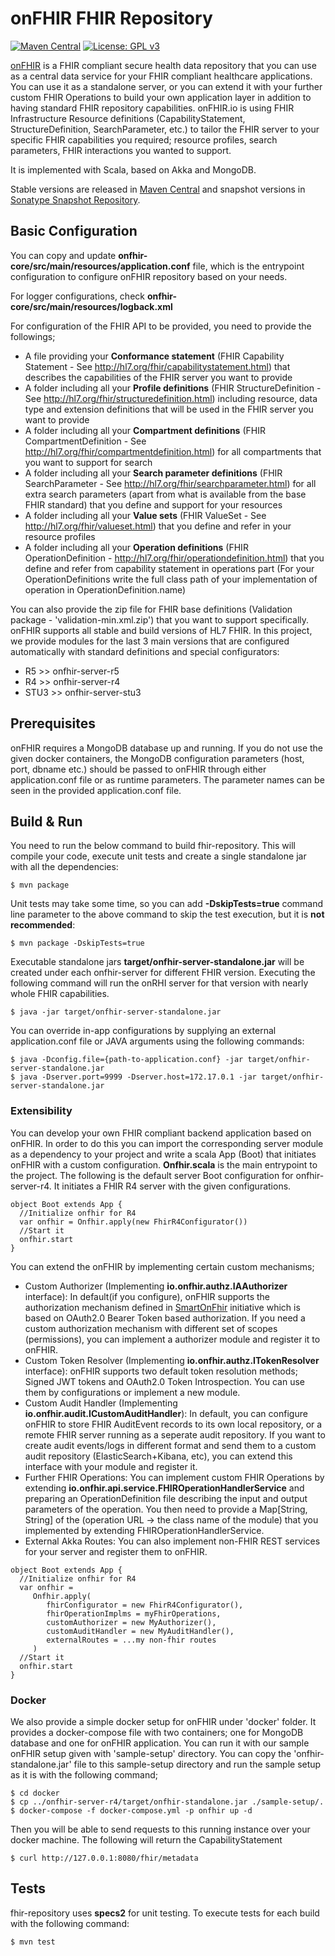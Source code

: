 # onFHIR FHIR Repository

[![Maven Central](https://maven-badges.herokuapp.com/maven-central/io.onfhir/onfhir-core/badge.svg)](https://search.maven.org/search?q=io.onfhir)
[![License: GPL v3](https://img.shields.io/badge/License-GPLv3-blue.svg)](https://www.gnu.org/licenses/gpl-3.0)

[onFHIR](http://onfhir.io) is a FHIR compliant secure health data repository that you can use as a central data service for your FHIR compliant healthcare applications. 
You can use it as a standalone server, or you can extend it with your further custom FHIR Operations to build your own application layer in addition to having standard FHIR repository capabilities. 
onFHIR.io is using FHIR Infrastructure Resource definitions (CapabilityStatement, StructureDefinition, SearchParameter, etc.) to tailor 
the FHIR server to your specific FHIR capabilities you required; resource profiles, search parameters, FHIR interactions you wanted to support.     

It is implemented with Scala, based on Akka and MongoDB.

Stable versions are released in [Maven Central](https://search.maven.org/search?q=io.onfhir) and snapshot versions in [Sonatype Snapshot Repository](https://oss.sonatype.org/content/repositories/snapshots/io/onfhir/).

## Basic Configuration
You can copy and update **onfhir-core/src/main/resources/application.conf** file, which is the entrypoint configuration to configure onFHIR repository based on your needs.

For logger configurations, check **onfhir-core/src/main/resources/logback.xml**

For configuration of the FHIR API to be provided, you need to provide the followings;
* A file providing your **Conformance statement** (FHIR Capability Statement - See http://hl7.org/fhir/capabilitystatement.html) that describes the capabilities of the FHIR server you want to provide
* A folder including all your **Profile definitions** (FHIR StructureDefinition - See http://hl7.org/fhir/structuredefinition.html) including resource, data type and extension definitions that will be used in the FHIR server you want to provide
* A folder including all your **Compartment definitions** (FHIR CompartmentDefinition - See http://hl7.org/fhir/compartmentdefinition.html) for all compartments that you want to support for search
* A folder including all your **Search parameter definitions** (FHIR SearchParameter - See http://hl7.org/fhir/searchparameter.html) for all extra search parameters (apart from what is available from the base FHIR standard) that you define and support for your resources
* A folder including all your **Value sets** (FHIR ValueSet - See http://hl7.org/fhir/valueset.html) that you define and refer in your resource profiles
* A folder including all your **Operation definitions** (FHIR OperationDefinition - http://hl7.org/fhir/operationdefinition.html) that you define and refer from capability statement in operations part (For your OperationDefinitions write the full class path of your implementation of operation in OperationDefinition.name)

You can also provide the zip file for FHIR base definitions (Validation package - 'validation-min.xml.zip') that you want to support specifically. 
onFHIR supports all stable and build versions of HL7 FHIR. In this project, we provide modules for the last 3 main versions that are configured automatically with standard definitions and special configurators: 
* R5    >> onfhir-server-r5
* R4    >> onfhir-server-r4
* STU3  >> onfhir-server-stu3

## Prerequisites
onFHIR requires a MongoDB database up and running. If you do not use the given docker containers, the MongoDB configuration parameters (host, port, dbname etc.)
should be passed to onFHIR through either application.conf file or as runtime parameters. The parameter names can be seen in the provided application.conf file.

## Build & Run

You need to run the below command to build fhir-repository. This will compile 
your code, execute unit tests and create a single standalone jar with all the dependencies:
```
$ mvn package
```

Unit tests may take some time, so you can add **-DskipTests=true** command line parameter 
to the above command to skip the test execution, but it is **not recommended**:
```
$ mvn package -DskipTests=true
```

Executable standalone jars **target/onfhir-server-standalone.jar** will be created under each onfhir-server for 
different FHIR version. Executing the following command will run the onRHI server for that version with nearly whole FHIR 
capabilities.
```
$ java -jar target/onfhir-server-standalone.jar
```

You can override in-app configurations by supplying an external application.conf file or JAVA arguments
using the following commands:
```
$ java -Dconfig.file={path-to-application.conf} -jar target/onfhir-server-standalone.jar
$ java -Dserver.port=9999 -Dserver.host=172.17.0.1 -jar target/onfhir-server-standalone.jar
```

### Extensibility
You can develop your own FHIR compliant backend application based on onFHIR. In order to do this you can import the 
corresponding server module as a dependency to your project and write a scala App (Boot) that initiates onFHIR with a 
custom configuration. **Onfhir.scala** is the main entrypoint to the project. The following is the default server Boot 
configuration for onfhir-server-r4. It initiates a FHIR R4 server with the given configurations. 
```
object Boot extends App {
  //Initialize onfhir for R4
  var onfhir = Onfhir.apply(new FhirR4Configurator())
  //Start it
  onfhir.start
}
```
You can extend the onFHIR by implementing certain custom mechanisms; 
* Custom Authorizer (Implementing **io.onfhir.authz.IAAuthorizer** interface): In default(if you configure), onFHIR 
supports the authorization mechanism defined in [SmartOnFhir](https://docs.smarthealthit.org/authorization/) initiative 
which is based on OAuth2.0 Bearer Token based authorization. If you need a custom authorization mechanism with different set of 
scopes (permissions), you can implement a authorizer module and register it to onFHIR. 
* Custom Token Resolver (Implementing **io.onfhir.authz.ITokenResolver** interface): onFHIR supports two default token 
resolution methods; Signed JWT tokens and OAuth2.0 Token Introspection. You can use them by configurations or implement a new module. 
* Custom Audit Handler (Implementing **io.onfhir.audit.ICustomAuditHandler**): In default, you can configure onFHIR 
to store FHIR AuditEvent records to its own local repository, or a remote FHIR server running as a seperate audit repository. 
If you want to create audit events/logs in different format and send them to a custom audit repository (ElasticSearch+Kibana, etc),
you can extend this interface with your module and register it.
* Further FHIR Operations: You can implement custom FHIR Operations by extending **io.onfhir.api.service.FHIROperationHandlerService** and 
preparing an OperationDefinition file describing the input and output parameters of the operation. You then need to provide a Map[String, String]
of the (operation URL -> the class name of the module) that you implemented by extending FHIROperationHandlerService.  
* External Akka Routes: You can also implement non-FHIR REST services for your server and register them to onFHIR. 

```
object Boot extends App {
  //Initialize onfhir for R4
  var onfhir = 
     Onfhir.apply(
        fhirConfigurator = new FhirR4Configurator(),
        fhirOperationImplms = myFhirOperations,
        customAuthorizer = new MyAuthorizer(),
        customAuditHandler = new MyAuditHandler(),
        externalRoutes = ...my non-fhir routes 
     )
  //Start it
  onfhir.start
}
```
      
### Docker
We also provide a simple docker setup for onFHIR under 'docker' folder. It provides a docker-compose file with 
two containers; one for MongoDB database and one for onFHIR application. You can run it with our sample onFHIR setup given with 'sample-setup' directory.
You can copy the 'onfhir-standalone.jar' file to this sample-setup directory and run the sample setup as it is with the following command;  

```
$ cd docker
$ cp ../onfhir-server-r4/target/onfhir-standalone.jar ./sample-setup/.
$ docker-compose -f docker-compose.yml -p onfhir up -d
```

Then you will be able to send requests to this running instance over your docker machine. The following will return the CapabilityStatement
```
$ curl http://127.0.0.1:8080/fhir/metadata
```

## Tests 

fhir-repository uses **specs2** for unit testing. To execute tests for each build with 
the following command:
```
$ mvn test
```
